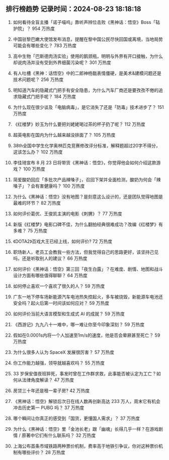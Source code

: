 
## 排行榜趋势 记录时间：2024-08-23 18:18:18
  
  1. 如何看待全盲主播「诺子喵呜」靠听声辨位击败《黑神话：悟空》Boss「轱护院」？ 954 万热度
    
  2. 中国驻黎巴嫩大使馆发布消息，提醒在黎中国公民尽快回国或离境，当地局势可能会有哪些变化？ 783 万热度
    
  3. 高中生物「巴斯德肉汤实验」使用的鹅颈瓶，明明与外界有开口接触，为什么却说肉汤并没有受到外界细菌污染呢？ 301 万热度
    
  4. 有人吐槽《黑神：话悟空》中的二郎神杨戬表情僵硬，是美术&建模问题还是技术问题呢？ 256 万热度
    
  5. 明知道汽车的隐藏式门把手有安全隐患，为什么汽车厂商还是要孜孜不倦的追求隐藏式门把手呢？ 184 万热度
    
  6. 为什么现在很少谈及「电脑病毒」，是它消失了还是「防毒」技术进步了？ 151 万热度
    
  7. 《红楼梦》妙玉为什么要把刘姥姥喝过茶的杯子扔了呢？ 112 万热度
    
  8. 超英电影在国内为什么越来越没排面了？ 105 万热度
    
  9. 38th全国中学生化学奥林匹克竞赛修改评分标准，解释题超过20字不得分，这该怎么办？ 102 万热度
    
  10. 李佳琦宣布 8 月 23 日将带货《黑神话：悟空》，你觉得他会如何介绍这款游戏？ 100 万热度
    
  11. 简爱酸奶回应「多批次产品辣嗓子」，召回下架并全面检测，酸奶为何会「辣嗓子」？会有害健康吗？ 100 万热度
    
  12. 为什么《黑神话：悟空》没有地图？是刻意这么设计的，还是团队觉得地图是最难的环节？ 82 万热度
    
  13. 如何评价葛优、王俊凯主演的电影《刺猬》？ 77 万热度
    
  14. 新版《红楼梦》电影口碑不佳，为什么翻拍经典很难成功？改编《红楼梦》有多难？ 75 万热度
    
  15. 《DOTA2》百戏大王已经上线，如何评价? 72 万热度
    
  16. 职场新人，老员工会教我一些方法，但我觉得自己的思路更好，该坚持己见吗，还是听取别人的建议？ 66 万热度
    
  17. 如何评价《黑神话：悟空》第三回「夜生白露」？在难度、剧情、地图和战斗设计方面有哪些值得聊聊？ 64 万热度
    
  18. 如何停止喜欢一个喜欢了很久的人？ 59 万热度
    
  19. 广东一地下停车场新能源汽车电池热失控起火，多车被烧毁，新能源车电池还安全吗？起火后第一时间该如何应对？ 59 万热度
    
  20. 如何评价当前大语言模型和生成式 AI 的成就？ 59 万热度
    
  21. 《西游记》九九八十一难中，哪一难让你至今印象深刻？ 59 万热度
    
  22. 假如在0.0001s内将一个人加速至1m/s的速度，他是否会晕厥甚至死亡？ 59 万热度
    
  23. 为什么很多人认为 SpaceX 发展很厉害？ 57 万热度
    
  24. 你工作能力越强，领导就越喜欢吗？ 55 万热度
    
  25. 33 岁保安值夜班猝死，事发时曾在工作群求救，此事能否被认定为工亡？如何从法律角度解读？ 47 万热度
    
  26. 房贷三十年还是租一辈子房? 42 万热度
    
  27. 《黑神话：悟空》解锁后次日在线人数再创新高达 233 万人，周末它有机会冲击历史第一 PUBG 吗？ 37 万热度
    
  28. 哪个瞬间让你真正的感受到「国货，更懂国人需求」？ 37 万热度
    
  29. 为什么《黑神话：悟空》里「金池长老」跟「幽魂」长得几乎一样？在游戏剧情 / 原著中它们有什么联系吗？ 32 万热度
    
  30. 上海公布首条市域铁路两种票价机制，费率高于地铁引争议，你对这种票价机制有哪些评价？ 28 万热度
    